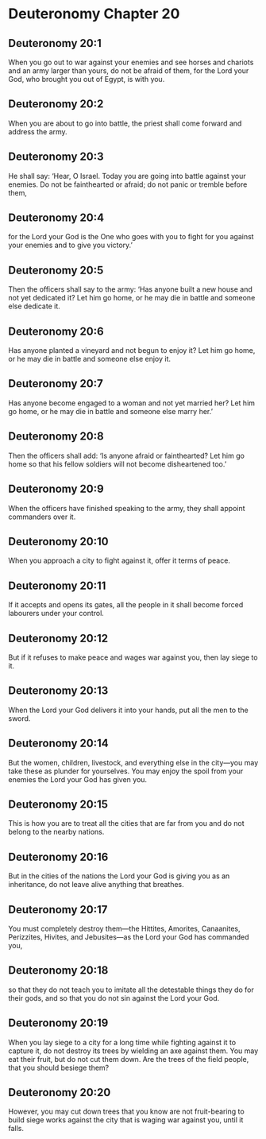 # Deuteronomy Chapter 20

## Deuteronomy 20:1
When you go out to war against your enemies and see horses and chariots and an army larger than yours, do not be afraid of them, for the Lord your God, who brought you out of Egypt, is with you.

## Deuteronomy 20:2
When you are about to go into battle, the priest shall come forward and address the army.

## Deuteronomy 20:3
He shall say: ‘Hear, O Israel. Today you are going into battle against your enemies. Do not be fainthearted or afraid; do not panic or tremble before them,

## Deuteronomy 20:4
for the Lord your God is the One who goes with you to fight for you against your enemies and to give you victory.’

## Deuteronomy 20:5
Then the officers shall say to the army: ‘Has anyone built a new house and not yet dedicated it? Let him go home, or he may die in battle and someone else dedicate it.

## Deuteronomy 20:6
Has anyone planted a vineyard and not begun to enjoy it? Let him go home, or he may die in battle and someone else enjoy it.

## Deuteronomy 20:7
Has anyone become engaged to a woman and not yet married her? Let him go home, or he may die in battle and someone else marry her.’

## Deuteronomy 20:8
Then the officers shall add: ‘Is anyone afraid or fainthearted? Let him go home so that his fellow soldiers will not become disheartened too.’

## Deuteronomy 20:9
When the officers have finished speaking to the army, they shall appoint commanders over it.

## Deuteronomy 20:10
When you approach a city to fight against it, offer it terms of peace.

## Deuteronomy 20:11
If it accepts and opens its gates, all the people in it shall become forced labourers under your control.

## Deuteronomy 20:12
But if it refuses to make peace and wages war against you, then lay siege to it.

## Deuteronomy 20:13
When the Lord your God delivers it into your hands, put all the men to the sword.

## Deuteronomy 20:14
But the women, children, livestock, and everything else in the city—you may take these as plunder for yourselves. You may enjoy the spoil from your enemies the Lord your God has given you.

## Deuteronomy 20:15
This is how you are to treat all the cities that are far from you and do not belong to the nearby nations.

## Deuteronomy 20:16
But in the cities of the nations the Lord your God is giving you as an inheritance, do not leave alive anything that breathes.

## Deuteronomy 20:17
You must completely destroy them—the Hittites, Amorites, Canaanites, Perizzites, Hivites, and Jebusites—as the Lord your God has commanded you,

## Deuteronomy 20:18
so that they do not teach you to imitate all the detestable things they do for their gods, and so that you do not sin against the Lord your God.

## Deuteronomy 20:19
When you lay siege to a city for a long time while fighting against it to capture it, do not destroy its trees by wielding an axe against them. You may eat their fruit, but do not cut them down. Are the trees of the field people, that you should besiege them?

## Deuteronomy 20:20
However, you may cut down trees that you know are not fruit-bearing to build siege works against the city that is waging war against you, until it falls.

